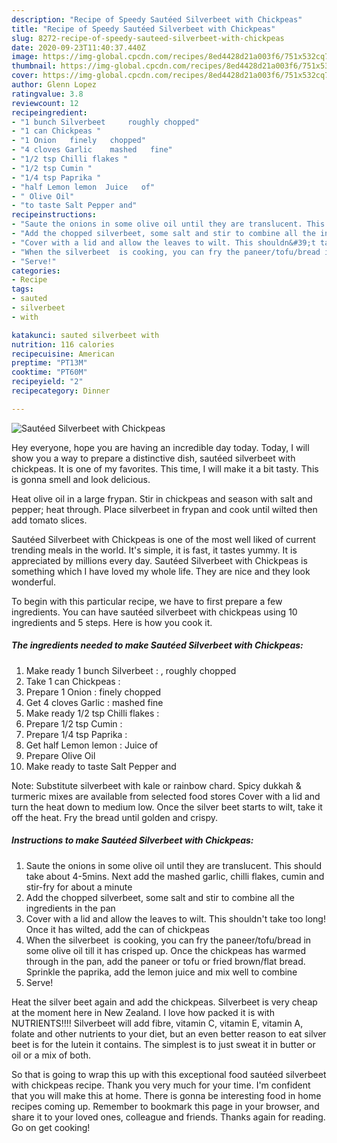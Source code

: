 ```yaml
---
description: "Recipe of Speedy Sautéed Silverbeet with Chickpeas"
title: "Recipe of Speedy Sautéed Silverbeet with Chickpeas"
slug: 8272-recipe-of-speedy-sauteed-silverbeet-with-chickpeas
date: 2020-09-23T11:40:37.440Z
image: https://img-global.cpcdn.com/recipes/8ed4428d21a003f6/751x532cq70/sauteed-silverbeet-with-chickpeas-recipe-main-photo.jpg
thumbnail: https://img-global.cpcdn.com/recipes/8ed4428d21a003f6/751x532cq70/sauteed-silverbeet-with-chickpeas-recipe-main-photo.jpg
cover: https://img-global.cpcdn.com/recipes/8ed4428d21a003f6/751x532cq70/sauteed-silverbeet-with-chickpeas-recipe-main-photo.jpg
author: Glenn Lopez
ratingvalue: 3.8
reviewcount: 12
recipeingredient:
- "1 bunch Silverbeet     roughly chopped"
- "1 can Chickpeas "
- "1 Onion   finely   chopped"
- "4 cloves Garlic    mashed   fine"
- "1/2 tsp Chilli flakes "
- "1/2 tsp Cumin "
- "1/4 tsp Paprika "
- "half Lemon lemon  Juice   of"
- " Olive Oil"
- "to taste Salt Pepper and"
recipeinstructions:
- "Saute the onions in some olive oil until they are translucent. This should take about 4-5mins. Next add the mashed garlic, chilli flakes, cumin and stir-fry for about a minute"
- "Add the chopped silverbeet, some salt and stir to combine all the ingredients in the pan"
- "Cover with a lid and allow the leaves to wilt. This shouldn&#39;t take too long! Once it has wilted, add the can of chickpeas"
- "When the silverbeet  is cooking, you can fry the paneer/tofu/bread in some olive oil till it has crisped up. Once the chickpeas has warmed through in the pan, add the paneer or tofu or fried brown/flat bread. Sprinkle the paprika, add the lemon juice and mix well to combine"
- "Serve!"
categories:
- Recipe
tags:
- sauted
- silverbeet
- with

katakunci: sauted silverbeet with 
nutrition: 116 calories
recipecuisine: American
preptime: "PT13M"
cooktime: "PT60M"
recipeyield: "2"
recipecategory: Dinner

---
```



![Sautéed Silverbeet with Chickpeas](https://img-global.cpcdn.com/recipes/8ed4428d21a003f6/751x532cq70/sauteed-silverbeet-with-chickpeas-recipe-main-photo.jpg)

Hey everyone, hope you are having an incredible day today. Today, I will show you a way to prepare a distinctive dish, sautéed silverbeet with chickpeas. It is one of my favorites. This time, I will make it a bit tasty. This is gonna smell and look delicious.

Heat olive oil in a large frypan. Stir in chickpeas and season with salt and pepper; heat through. Place silverbeet in frypan and cook until wilted then add tomato slices.

Sautéed Silverbeet with Chickpeas is one of the most well liked of current trending meals in the world. It's simple, it is fast, it tastes yummy. It is appreciated by millions every day. Sautéed Silverbeet with Chickpeas is something which I have loved my whole life. They are nice and they look wonderful.


To begin with this particular recipe, we have to first prepare a few ingredients. You can have sautéed silverbeet with chickpeas using 10 ingredients and 5 steps. Here is how you cook it.

<!--inarticleads1-->

##### The ingredients needed to make Sautéed Silverbeet with Chickpeas:

1. Make ready 1 bunch Silverbeet  : ,  roughly chopped
1. Take 1 can Chickpeas :
1. Prepare 1 Onion :  finely   chopped
1. Get 4 cloves Garlic :   mashed   fine
1. Make ready 1/2 tsp Chilli flakes :
1. Prepare 1/2 tsp Cumin :
1. Prepare 1/4 tsp Paprika :
1. Get half Lemon lemon : Juice   of
1. Prepare  Olive Oil
1. Make ready to taste Salt Pepper and


Note: Substitute silverbeet with kale or rainbow chard. Spicy dukkah &amp; turmeric mixes are available from selected food stores Cover with a lid and turn the heat down to medium low. Once the silver beet starts to wilt, take it off the heat. Fry the bread until golden and crispy. 

<!--inarticleads2-->

##### Instructions to make Sautéed Silverbeet with Chickpeas:

1. Saute the onions in some olive oil until they are translucent. This should take about 4-5mins. Next add the mashed garlic, chilli flakes, cumin and stir-fry for about a minute
1. Add the chopped silverbeet, some salt and stir to combine all the ingredients in the pan
1. Cover with a lid and allow the leaves to wilt. This shouldn&#39;t take too long! Once it has wilted, add the can of chickpeas
1. When the silverbeet  is cooking, you can fry the paneer/tofu/bread in some olive oil till it has crisped up. Once the chickpeas has warmed through in the pan, add the paneer or tofu or fried brown/flat bread. Sprinkle the paprika, add the lemon juice and mix well to combine
1. Serve!


Heat the silver beet again and add the chickpeas. Silverbeet is very cheap at the moment here in New Zealand. I love how packed it is with NUTRIENTS!!!! Silverbeet will add fibre, vitamin C, vitamin E, vitamin A, folate and other nutrients to your diet, but an even better reason to eat silver beet is for the lutein it contains. The simplest is to just sweat it in butter or oil or a mix of both. 

So that is going to wrap this up with this exceptional food sautéed silverbeet with chickpeas recipe. Thank you very much for your time. I'm confident that you will make this at home. There is gonna be interesting food in home recipes coming up. Remember to bookmark this page in your browser, and share it to your loved ones, colleague and friends. Thanks again for reading. Go on get cooking!
